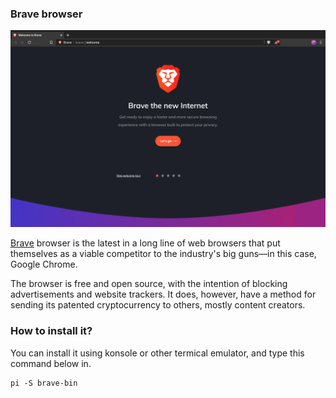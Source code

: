 ### Brave browser

![Image](/public/Images/bravebrowser.png)


[Brave](https://www.brave.com/) browser is the latest in a long line of web browsers that put themselves as a viable competitor to the industry's big guns—in this case, Google Chrome.

The browser is free and open source, with the intention of blocking advertisements and website trackers.
It does, however, have a method for sending its patented cryptocurrency to others, mostly content creators. 

### How to install it?
You can install it using konsole or other termical emulator, and type this command below in.
```
pi -S brave-bin
```